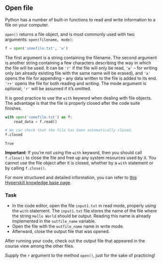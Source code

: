 ## Open file
Python has a number of built-in functions to read and write information to a file on your computer.

`open()` returns a file object, and is most commonly used with two arguments: `open(filename, mode)`:
```python
f = open('somefile.txt', 'w')
```
The first argument is a string containing the filename. The second argument is another string containing
a few characters describing the way in which the file will be used. It can be `'r'` if the file
will only be read, `'w'` – for writing only (an already existing file with the same name will be erased), and
`'a'` opens the file for appending – any data written to the file is added to its end.
`'r+'` opens the file for both reading and writing. The mode argument is optional; `'r'` will be assumed
if it’s omitted.

It is good practice to use the `with` keyword when dealing with file objects. The advantage is that the
file is properly closed after the code suite finishes.

```python
with open('somefile.txt') as f:
    read_data = f.read()

# We can check that the file has been automatically closed.
f.closed
```
```text
True
```
**Important**: If you’re not using the `with` keyword, then you should call `f.close()` to close the file and 
free up any system resources used by it. You cannot use the file object after it is closed, whether by a `with` statement or by calling `f.close()`.

For more structured and detailed information, you can refer to [this Hyperskill knowledge base page](https://hyperskill.org/learn/step/8691?utm_source=jba&utm_medium=jba_courses_links).

### Task
- In the code editor, open the file `input1.txt` in read mode, properly using the `with` statement. The `input1.txt` file stores the name of the file where the string `Hello World` should be output. Reading this name is already implemented in the `outfile_name` variable.
- Open the file with the `outfile_name` name in write mode.
- Afterward, close the output file that was opened.

After running your code, check out the output file that appeared in the course view among the other files.

<div class="hint">Supply the <code>r</code> argument to the method <code>open()</code>,
just for the sake of practicing!</div>
